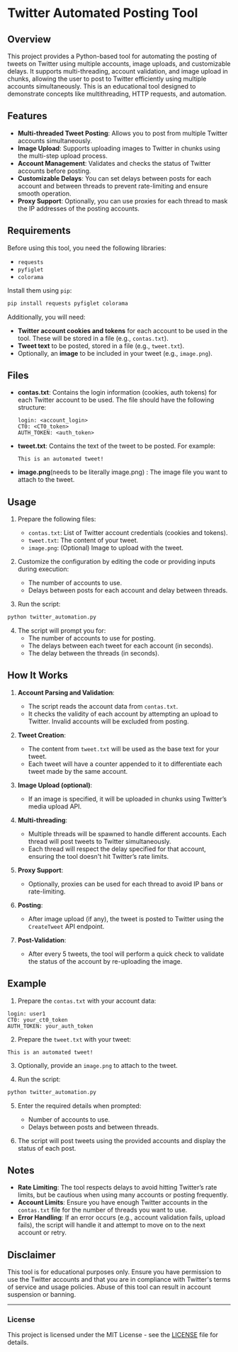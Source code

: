 # Twitter Automated Posting Tool

## Overview

This project provides a Python-based tool for automating the posting of tweets on Twitter using multiple accounts, image uploads, and customizable delays. It supports multi-threading, account validation, and image upload in chunks, allowing the user to post to Twitter efficiently using multiple accounts simultaneously. This is an educational tool designed to demonstrate concepts like multithreading, HTTP requests, and automation.

## Features

- **Multi-threaded Tweet Posting**: Allows you to post from multiple Twitter accounts simultaneously.
- **Image Upload**: Supports uploading images to Twitter in chunks using the multi-step upload process.
- **Account Management**: Validates and checks the status of Twitter accounts before posting.
- **Customizable Delays**: You can set delays between posts for each account and between threads to prevent rate-limiting and ensure smooth operation.
- **Proxy Support**: Optionally, you can use proxies for each thread to mask the IP addresses of the posting accounts.

## Requirements

Before using this tool, you need the following libraries:

- `requests`
- `pyfiglet`
- `colorama`

Install them using `pip`:

```bash
pip install requests pyfiglet colorama
```

Additionally, you will need:

- **Twitter account cookies and tokens** for each account to be used in the tool. These will be stored in a file (e.g., `contas.txt`).
- **Tweet text** to be posted, stored in a file (e.g., `tweet.txt`).
- Optionally, an **image** to be included in your tweet (e.g., `image.png`).

## Files

- **contas.txt**: Contains the login information (cookies, auth tokens) for each Twitter account to be used. The file should have the following structure:
  
  ```
  login: <account_login>
  CT0: <CT0_token>
  AUTH_TOKEN: <auth_token>
  ```

- **tweet.txt**: Contains the text of the tweet to be posted. For example:
  
  ```
  This is an automated tweet!
  ```

- **image.png**(needs to be literally image.png) : The image file you want to attach to the tweet.

## Usage

1. Prepare the following files:
   - `contas.txt`: List of Twitter account credentials (cookies and tokens).
   - `tweet.txt`: The content of your tweet.
   - `image.png`: (Optional) Image to upload with the tweet.

2. Customize the configuration by editing the code or providing inputs during execution:
   - The number of accounts to use.
   - Delays between posts for each account and delay between threads.

3. Run the script:

```bash
python twitter_automation.py
```

4. The script will prompt you for:
   - The number of accounts to use for posting.
   - The delays between each tweet for each account (in seconds).
   - The delay between the threads (in seconds).

## How It Works

1. **Account Parsing and Validation**:
   - The script reads the account data from `contas.txt`.
   - It checks the validity of each account by attempting an upload to Twitter. Invalid accounts will be excluded from posting.

2. **Tweet Creation**:
   - The content from `tweet.txt` will be used as the base text for your tweet.
   - Each tweet will have a counter appended to it to differentiate each tweet made by the same account.

3. **Image Upload (optional)**:
   - If an image is specified, it will be uploaded in chunks using Twitter’s media upload API.
   
4. **Multi-threading**:
   - Multiple threads will be spawned to handle different accounts. Each thread will post tweets to Twitter simultaneously.
   - Each thread will respect the delay specified for that account, ensuring the tool doesn't hit Twitter’s rate limits.

5. **Proxy Support**:
   - Optionally, proxies can be used for each thread to avoid IP bans or rate-limiting.

6. **Posting**:
   - After image upload (if any), the tweet is posted to Twitter using the `CreateTweet` API endpoint.

7. **Post-Validation**:
   - After every 5 tweets, the tool will perform a quick check to validate the status of the account by re-uploading the image.

## Example

1. Prepare the `contas.txt` with your account data:

```
login: user1
CT0: your_ct0_token
AUTH_TOKEN: your_auth_token
```

2. Prepare the `tweet.txt` with your tweet:

```
This is an automated tweet!
```

3. Optionally, provide an `image.png` to attach to the tweet.

4. Run the script:

```bash
python twitter_automation.py
```

5. Enter the required details when prompted:
   - Number of accounts to use.
   - Delays between posts and between threads.

6. The script will post tweets using the provided accounts and display the status of each post.

## Notes

- **Rate Limiting**: The tool respects delays to avoid hitting Twitter’s rate limits, but be cautious when using many accounts or posting frequently.
- **Account Limits**: Ensure you have enough Twitter accounts in the `contas.txt` file for the number of threads you want to use.
- **Error Handling**: If an error occurs (e.g., account validation fails, upload fails), the script will handle it and attempt to move on to the next account or retry.

## Disclaimer

This tool is for educational purposes only. Ensure you have permission to use the Twitter accounts and that you are in compliance with Twitter's terms of service and usage policies. Abuse of this tool can result in account suspension or banning.

---

### License

This project is licensed under the MIT License - see the [LICENSE](LICENSE) file for details.
